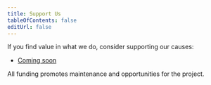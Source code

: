```yaml
---
title: Support Us
tableOfContents: false
editUrl: false
---
```


If you find value in what we do, consider supporting our causes:

- [Coming soon](#)

All funding promotes maintenance and opportunities for the project.
